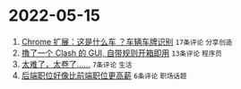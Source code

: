 # 2022-05-15

1. [Chrome 扩展：这是什么车 ？车辆车牌识别](https://www.v2ex.com/t/852902) `17条评论` `分享创造`
1. [撸了一个 Clash 的 GUI, 自带规则开箱即用](https://www.v2ex.com/t/852908) `13条评论` `程序员`
1. [太难了，太卷了……](https://www.v2ex.com/t/852900) `7条评论` `生活`
1. [后端职位好像比前端职位更高薪](https://www.v2ex.com/t/852912) `6条评论` `职场话题`
